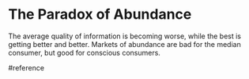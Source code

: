 # The Paradox of Abundance
The average quality of information is becoming worse, while the best is getting better and better.
Markets of abundance are bad for the median consumer, but good for conscious consumers.

#reference